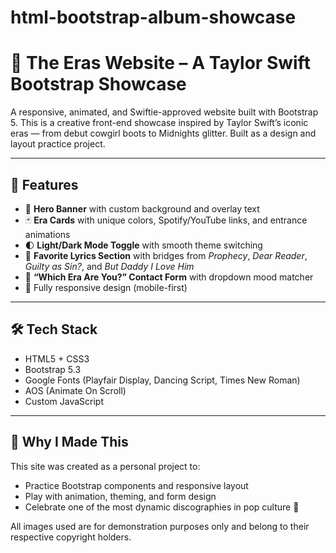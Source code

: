 # html-bootstrap-album-showcase

# 🌟 The Eras Website – A Taylor Swift Bootstrap Showcase

A responsive, animated, and Swiftie-approved website built with Bootstrap 5. This is a creative front-end showcase inspired by Taylor Swift’s iconic eras — from debut cowgirl boots to Midnights glitter. Built as a design and layout practice project.

---

## 🎨 Features

- 🎤 **Hero Banner** with custom background and overlay text
- 🃏 **Era Cards** with unique colors, Spotify/YouTube links, and entrance animations
- 🌓 **Light/Dark Mode Toggle** with smooth theme switching
- 💬 **Favorite Lyrics Section** with bridges from *Prophecy*, *Dear Reader*, *Guilty as Sin?*, and *But Daddy I Love Him*
- 💌 **“Which Era Are You?” Contact Form** with dropdown mood matcher
- 💖 Fully responsive design (mobile-first)

---

## 🛠 Tech Stack

- HTML5 + CSS3
- Bootstrap 5.3
- Google Fonts (Playfair Display, Dancing Script, Times New Roman)
- AOS (Animate On Scroll)
- Custom JavaScript

---

## 🧠 Why I Made This

This site was created as a personal project to:
- Practice Bootstrap components and responsive layout
- Play with animation, theming, and form design
- Celebrate one of the most dynamic discographies in pop culture 💅

All images used are for demonstration purposes only and belong to their respective copyright holders.
